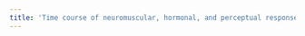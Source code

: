 ```yaml
---
title: 'Time course of neuromuscular, hormonal, and perceptual responses following moderate- and high-load resistance priming exercise'
---
```

